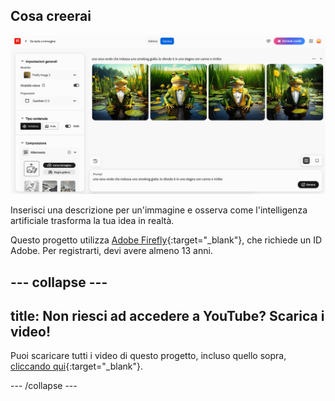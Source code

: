 ## Cosa creerai

![Quattro diverse immagini generate dall'intelligenza artificiale di una rana che indossa uno smoking. Lo sfondo è uno stagno con delle ninfee.](images/whatyouwillmake.png)

Inserisci una descrizione per un'immagine e osserva come l'intelligenza artificiale trasforma la tua idea in realtà.

Questo progetto utilizza [Adobe Firefly](https://firefly.adobe.com/){:target="_blank"}, che richiede un ID Adobe. Per registrarti, devi avere almeno 13 anni.

## --- collapse ---

## title: Non riesci ad accedere a YouTube? Scarica i video!

Puoi scaricare tutti i video di questo progetto, incluso quello sopra, [cliccando qui](https://rpf.io/p/en/ai-image-go){:target="_blank"}.

\--- /collapse ---

